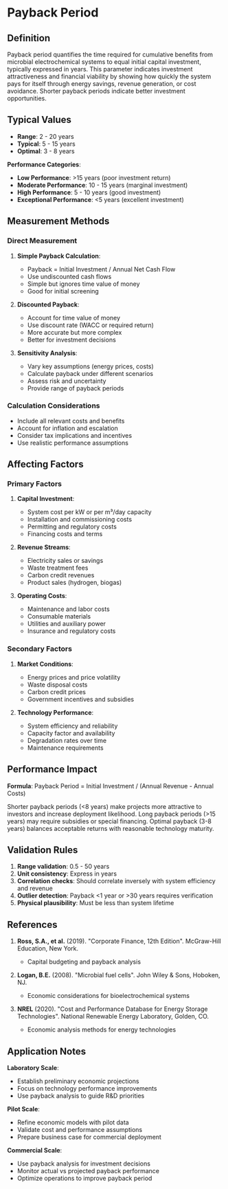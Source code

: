<!--
Parameter ID: payback_period
Category: economic
Generated: 2025-01-16T12:27:00.000Z
-->

# Payback Period

## Definition

Payback period quantifies the time required for cumulative benefits from
microbial electrochemical systems to equal initial capital investment, typically
expressed in years. This parameter indicates investment attractiveness and
financial viability by showing how quickly the system pays for itself through
energy savings, revenue generation, or cost avoidance. Shorter payback periods
indicate better investment opportunities.

## Typical Values

- **Range**: 2 - 20 years
- **Typical**: 5 - 15 years
- **Optimal**: 3 - 8 years

**Performance Categories**:

- **Low Performance**: >15 years (poor investment return)
- **Moderate Performance**: 10 - 15 years (marginal investment)
- **High Performance**: 5 - 10 years (good investment)
- **Exceptional Performance**: <5 years (excellent investment)

## Measurement Methods

### Direct Measurement

1. **Simple Payback Calculation**:

   - Payback = Initial Investment / Annual Net Cash Flow
   - Use undiscounted cash flows
   - Simple but ignores time value of money
   - Good for initial screening

2. **Discounted Payback**:

   - Account for time value of money
   - Use discount rate (WACC or required return)
   - More accurate but more complex
   - Better for investment decisions

3. **Sensitivity Analysis**:
   - Vary key assumptions (energy prices, costs)
   - Calculate payback under different scenarios
   - Assess risk and uncertainty
   - Provide range of payback periods

### Calculation Considerations

- Include all relevant costs and benefits
- Account for inflation and escalation
- Consider tax implications and incentives
- Use realistic performance assumptions

## Affecting Factors

### Primary Factors

1. **Capital Investment**:

   - System cost per kW or per m³/day capacity
   - Installation and commissioning costs
   - Permitting and regulatory costs
   - Financing costs and terms

2. **Revenue Streams**:

   - Electricity sales or savings
   - Waste treatment fees
   - Carbon credit revenues
   - Product sales (hydrogen, biogas)

3. **Operating Costs**:
   - Maintenance and labor costs
   - Consumable materials
   - Utilities and auxiliary power
   - Insurance and regulatory costs

### Secondary Factors

1. **Market Conditions**:

   - Energy prices and price volatility
   - Waste disposal costs
   - Carbon credit prices
   - Government incentives and subsidies

2. **Technology Performance**:
   - System efficiency and reliability
   - Capacity factor and availability
   - Degradation rates over time
   - Maintenance requirements

## Performance Impact

**Formula**: Payback Period = Initial Investment / (Annual Revenue - Annual
Costs)

Shorter payback periods (<8 years) make projects more attractive to investors
and increase deployment likelihood. Long payback periods (>15 years) may require
subsidies or special financing. Optimal payback (3-8 years) balances acceptable
returns with reasonable technology maturity.

## Validation Rules

1. **Range validation**: 0.5 - 50 years
2. **Unit consistency**: Express in years
3. **Correlation checks**: Should correlate inversely with system efficiency and
   revenue
4. **Outlier detection**: Payback <1 year or >30 years requires verification
5. **Physical plausibility**: Must be less than system lifetime

## References

1. **Ross, S.A., et al.** (2019). "Corporate Finance, 12th Edition". McGraw-Hill
   Education, New York.

   - Capital budgeting and payback analysis

2. **Logan, B.E.** (2008). "Microbial fuel cells". John Wiley & Sons, Hoboken,
   NJ.

   - Economic considerations for bioelectrochemical systems

3. **NREL** (2020). "Cost and Performance Database for Energy Storage
   Technologies". National Renewable Energy Laboratory, Golden, CO.
   - Economic analysis methods for energy technologies

## Application Notes

**Laboratory Scale**:

- Establish preliminary economic projections
- Focus on technology performance improvements
- Use payback analysis to guide R&D priorities

**Pilot Scale**:

- Refine economic models with pilot data
- Validate cost and performance assumptions
- Prepare business case for commercial deployment

**Commercial Scale**:

- Use payback analysis for investment decisions
- Monitor actual vs projected payback performance
- Optimize operations to improve payback period

